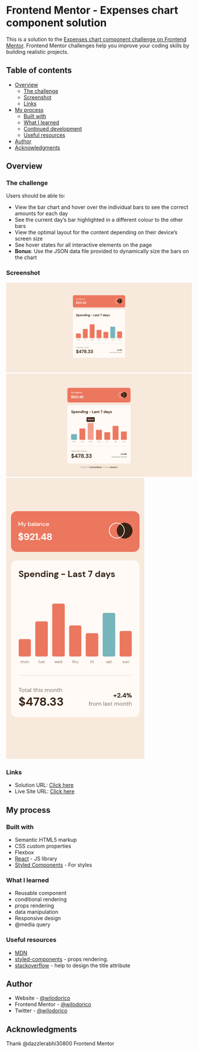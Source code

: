 # Frontend Mentor - Expenses chart component solution

This is a solution to the [Expenses chart component challenge on Frontend Mentor](https://www.frontendmentor.io/challenges/expenses-chart-component-e7yJBUdjwt). Frontend Mentor challenges help you improve your coding skills by building realistic projects. 

## Table of contents

- [Overview](#overview)
  - [The challenge](#the-challenge)
  - [Screenshot](#screenshot)
  - [Links](#links)
- [My process](#my-process)
  - [Built with](#built-with)
  - [What I learned](#what-i-learned)
  - [Continued development](#continued-development)
  - [Useful resources](#useful-resources)
- [Author](#author)
- [Acknowledgments](#acknowledgments)

## Overview

### The challenge

Users should be able to:

- View the bar chart and hover over the individual bars to see the correct amounts for each day
- See the current day’s bar highlighted in a different colour to the other bars
- View the optimal layout for the content depending on their device’s screen size
- See hover states for all interactive elements on the page
- **Bonus**: Use the JSON data file provided to dynamically size the bars on the chart

### Screenshot

![](./screenshots/screen.png)
![](./screenshots/active2.png)
![](./screenshots/mobile.png)

### Links

- Solution URL: [Click here](https://github.com/wilodorico/expenses-chart-challenge)
- Live Site URL: [Click here](https://expense-chart-junior-challenge.netlify.app/)

## My process

### Built with

- Semantic HTML5 markup
- CSS custom properties
- Flexbox
- [React](https://reactjs.org/) - JS library
- [Styled Components](https://styled-components.com/) - For styles

### What I learned

- Reusable component
- conditional rendering
- props rendering
- data manipulation
- Responsive design
- @media query


### Useful resources

- [MDN](https://developer.mozilla.org/fr/)
- [styled-components](https://styled-components.com) - props rendering.
- [stackoverflow](https://stackoverflow.com/questions/41970493/how-to-control-position-and-colour-of-title-text-in-html-href-element) - help to design the title attribute

## Author

- Website - [@wilodorico](https://www.wilodorico.fr)
- Frontend Mentor - [@wilodorico](https://www.frontendmentor.io/profile/wilodorico)
- Twitter - [@wilodorico](https://www.twitter.com/wilodorico)

## Acknowledgments

Thank @dazzlerabhi30800 Frontend Mentor
